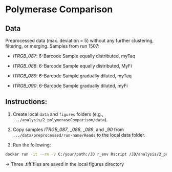 # Polymerase Comparison
## Data
Preprocessed data (max. deviation = 5) without any further clustering, filtering, or merging.
Samples from run 1507: 

-	_ITRGB_087_: 6-Barcode Sample equally distributed, myTaq

-	_ITRGB_088_: 6-Barcode Sample equally distributed, MyFi

-	_ITRGB_089_: 6-Barcode Sample gradually diluted, myTaq

-	_ITRGB_090_: 6-Barcode Sample gradually diluted, myFi


## Instructions:

1.	Create local `data` and `figures` folders (e.g., `.../analysis/2_polymeraseComparison/data`). 

2.	Copy samples _ITRGB_087_, __088_, __089_, and __90_ from `.../data/preprocessed/run-name/Reads` to the local data folder.

3.	Run the following:

```sh
docker run -it --rm -v C:/your/path:/JD r_env Rscript /JD/analysis/2_polymeraseComparison/Polymerase_Comparison_Docker.R /JD/analysis/2_polymeraseComparison/data
```

   -> Three .tiff files are saved in the local figures directory
